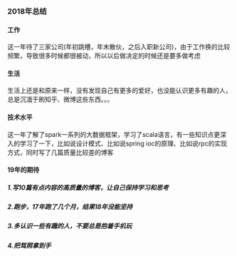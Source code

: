 ### 2018年总结

#### 工作

这一年待了三家公司(年初跳槽，年末散伙，之后入职新公司)，由于工作换的比较频繁，导致很多时候都很被动，所以以后做决定的时候还是要多做考虑

#### 生活

生活上还是和原来一样，没有发现自己有更多的爱好，也没能认识更多有趣的人，总是沉湎于刷知乎、微博这些东西。。。

#### 技术水平

这一年了解了spark一系列的大数据框架，学习了scala语言，有一些知识点更深入的学习了一下，比如说设计模式、比如说spring ioc的原理、比如说rpc的实现方式，同时写了几篇质量比较差的博客

#### 19年的期待

##### 1.写10篇有点内容的高质量的博客，让自己保持学习和思考

##### 2.跑步，17年跑了几个月，结果18年没能坚持

##### 3.多认识一些有趣的人，不要总是抱着手机玩

##### 4.把驾照拿到手








